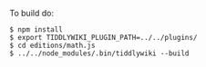 To build do:

```
$ npm install 
$ export TIDDLYWIKI_PLUGIN_PATH=../../plugins/
$ cd editions/math.js
$ ../../node_modules/.bin/tiddlywiki --build
```

